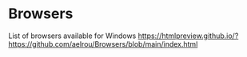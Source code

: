 # Browsers
List of browsers available for Windows
https://htmlpreview.github.io/?https://github.com/aelrou/Browsers/blob/main/index.html
